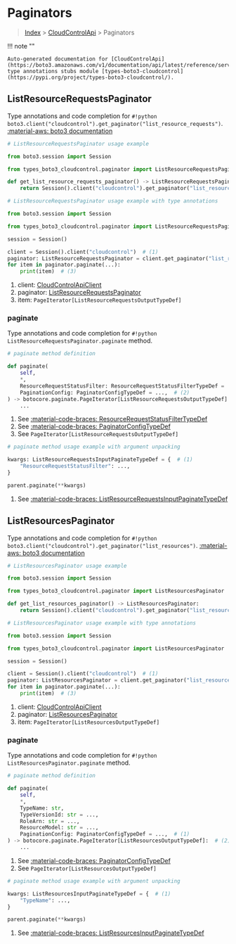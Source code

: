 # Paginators

> [Index](../README.md) > [CloudControlApi](./README.md) > Paginators

!!! note ""

    Auto-generated documentation for [CloudControlApi](https://boto3.amazonaws.com/v1/documentation/api/latest/reference/services/cloudcontrol.html#cloudcontrolapi)
    type annotations stubs module [types-boto3-cloudcontrol](https://pypi.org/project/types-boto3-cloudcontrol/).

## ListResourceRequestsPaginator

Type annotations and code completion for `#!python boto3.client("cloudcontrol").get_paginator("list_resource_requests")`.
[:material-aws: boto3 documentation](https://boto3.amazonaws.com/v1/documentation/api/latest/reference/services/cloudcontrol/paginator/ListResourceRequests.html#CloudControlApi.Paginator.ListResourceRequests)

```python
# ListResourceRequestsPaginator usage example

from boto3.session import Session

from types_boto3_cloudcontrol.paginator import ListResourceRequestsPaginator

def get_list_resource_requests_paginator() -> ListResourceRequestsPaginator:
    return Session().client("cloudcontrol").get_paginator("list_resource_requests")
```

```python
# ListResourceRequestsPaginator usage example with type annotations

from boto3.session import Session

from types_boto3_cloudcontrol.paginator import ListResourceRequestsPaginator

session = Session()

client = Session().client("cloudcontrol")  # (1)
paginator: ListResourceRequestsPaginator = client.get_paginator("list_resource_requests")  # (2)
for item in paginator.paginate(...):
    print(item)  # (3)
```

1. client: [CloudControlApiClient](./client.md)
2. paginator: [ListResourceRequestsPaginator](./paginators.md#listresourcerequestspaginator)
3. item: `PageIterator[ListResourceRequestsOutputTypeDef]`


### paginate

Type annotations and code completion for `#!python ListResourceRequestsPaginator.paginate` method.

```python
# paginate method definition

def paginate(
    self,
    *,
    ResourceRequestStatusFilter: ResourceRequestStatusFilterTypeDef = ...,  # (1)
    PaginationConfig: PaginatorConfigTypeDef = ...,  # (2)
) -> botocore.paginate.PageIterator[ListResourceRequestsOutputTypeDef]:  # (3)
    ...
```

1. See [:material-code-braces: ResourceRequestStatusFilterTypeDef](./type_defs.md#resourcerequeststatusfiltertypedef)
2. See [:material-code-braces: PaginatorConfigTypeDef](./type_defs.md#paginatorconfigtypedef)
3. See `PageIterator[ListResourceRequestsOutputTypeDef]`


```python
# paginate method usage example with argument unpacking

kwargs: ListResourceRequestsInputPaginateTypeDef = {  # (1)
    "ResourceRequestStatusFilter": ...,
}

parent.paginate(**kwargs)
```

1. See [:material-code-braces: ListResourceRequestsInputPaginateTypeDef](./type_defs.md#listresourcerequestsinputpaginatetypedef)
## ListResourcesPaginator

Type annotations and code completion for `#!python boto3.client("cloudcontrol").get_paginator("list_resources")`.
[:material-aws: boto3 documentation](https://boto3.amazonaws.com/v1/documentation/api/latest/reference/services/cloudcontrol/paginator/ListResources.html#CloudControlApi.Paginator.ListResources)

```python
# ListResourcesPaginator usage example

from boto3.session import Session

from types_boto3_cloudcontrol.paginator import ListResourcesPaginator

def get_list_resources_paginator() -> ListResourcesPaginator:
    return Session().client("cloudcontrol").get_paginator("list_resources")
```

```python
# ListResourcesPaginator usage example with type annotations

from boto3.session import Session

from types_boto3_cloudcontrol.paginator import ListResourcesPaginator

session = Session()

client = Session().client("cloudcontrol")  # (1)
paginator: ListResourcesPaginator = client.get_paginator("list_resources")  # (2)
for item in paginator.paginate(...):
    print(item)  # (3)
```

1. client: [CloudControlApiClient](./client.md)
2. paginator: [ListResourcesPaginator](./paginators.md#listresourcespaginator)
3. item: `PageIterator[ListResourcesOutputTypeDef]`


### paginate

Type annotations and code completion for `#!python ListResourcesPaginator.paginate` method.

```python
# paginate method definition

def paginate(
    self,
    *,
    TypeName: str,
    TypeVersionId: str = ...,
    RoleArn: str = ...,
    ResourceModel: str = ...,
    PaginationConfig: PaginatorConfigTypeDef = ...,  # (1)
) -> botocore.paginate.PageIterator[ListResourcesOutputTypeDef]:  # (2)
    ...
```

1. See [:material-code-braces: PaginatorConfigTypeDef](./type_defs.md#paginatorconfigtypedef)
2. See `PageIterator[ListResourcesOutputTypeDef]`


```python
# paginate method usage example with argument unpacking

kwargs: ListResourcesInputPaginateTypeDef = {  # (1)
    "TypeName": ...,
}

parent.paginate(**kwargs)
```

1. See [:material-code-braces: ListResourcesInputPaginateTypeDef](./type_defs.md#listresourcesinputpaginatetypedef)
